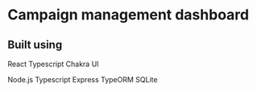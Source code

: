 # Campaign management dashboard

## Built using
React
    Typescript
    Chakra UI

Node.js
    Typescript
    Express
    TypeORM
    SQLite